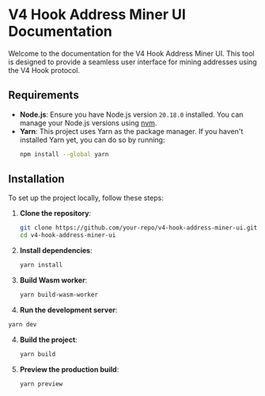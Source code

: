 # V4 Hook Address Miner UI Documentation

Welcome to the documentation for the V4 Hook Address Miner UI. This tool is designed to provide a seamless user interface for mining addresses using the V4 Hook protocol.

## Requirements

- **Node.js**: Ensure you have Node.js version `20.18.0` installed. You can manage your Node.js versions using [nvm](https://github.com/nvm-sh/nvm).
- **Yarn**: This project uses Yarn as the package manager. If you haven't installed Yarn yet, you can do so by running:
  ```bash
  npm install --global yarn
  ```

## Installation

To set up the project locally, follow these steps:

1. **Clone the repository**:
   ```bash
   git clone https://github.com/your-repo/v4-hook-address-miner-ui.git
   cd v4-hook-address-miner-ui
   ```

2. **Install dependencies**:
   ```bash
   yarn install
   ```

3. **Build Wasm worker**:
   ```bash
   yarn build-wasm-worker
   ```

3. **Run the development server**:
  ```bash
  yarn dev
  ```

4. **Build the project**:
   ```bash
   yarn build
   ```

5. **Preview the production build**:
   ```bash
   yarn preview
   ```